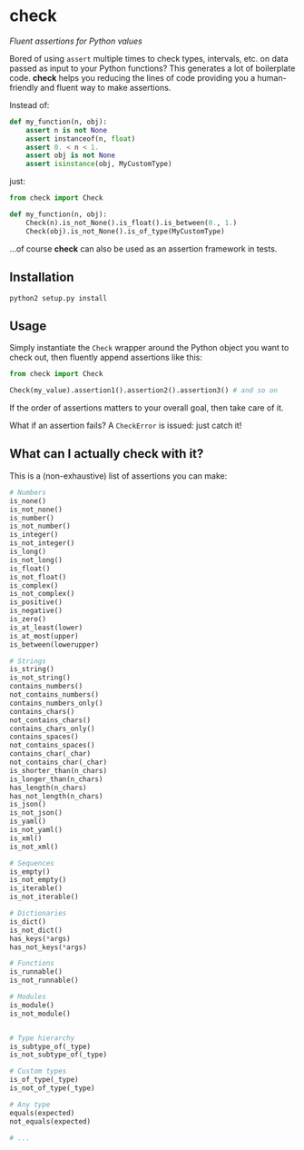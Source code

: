 # check
_Fluent assertions for Python values_

Bored of using `assert` multiple times to check types, intervals, etc. on data passed as input to your Python functions?
This generates a lot of boilerplate code. __check__ helps you reducing the lines of code providing you a human-friendly and fluent way to make assertions.

Instead of:

```python
def my_function(n, obj):
    assert n is not None
    assert instanceof(n, float)
    assert 0. < n < 1.
    assert obj is not None
    assert isinstance(obj, MyCustomType)
```

just:

```python
from check import Check

def my_function(n, obj):
    Check(n).is_not_None().is_float().is_between(0., 1.)
    Check(obj).is_not_None().is_of_type(MyCustomType)
```


...of course __check__ can also be used as an assertion framework in tests.


## Installation
```shell
python2 setup.py install
```

## Usage
Simply instantiate the `Check` wrapper around the Python object you want to
check out, then fluently append assertions like this:

```python
from check import Check

Check(my_value).assertion1().assertion2().assertion3() # and so on
```

If the order of assertions matters to your overall goal, then take care of it.

What if an assertion fails? A `CheckError` is issued: just catch it! 


## What can I actually check with it?
This is a (non-exhaustive) list of assertions you can make:

```python
# Numbers
is_none()
is_not_none()
is_number()
is_not_number()
is_integer()
is_not_integer()
is_long()
is_not_long()
is_float()
is_not_float()
is_complex()
is_not_complex()
is_positive()
is_negative()
is_zero()
is_at_least(lower)
is_at_most(upper)
is_between(lowerupper)

# Strings
is_string()
is_not_string()
contains_numbers()
not_contains_numbers()
contains_numbers_only()
contains_chars()
not_contains_chars()
contains_chars_only()
contains_spaces()
not_contains_spaces()
contains_char(_char)
not_contains_char(_char)
is_shorter_than(n_chars)
is_longer_than(n_chars)
has_length(n_chars)
has_not_length(n_chars)
is_json()
is_not_json()
is_yaml()
is_not_yaml()
is_xml()
is_not_xml()

# Sequences
is_empty()
is_not_empty()
is_iterable()
is_not_iterable()

# Dictionaries
is_dict()
is_not_dict()
has_keys(*args)
has_not_keys(*args)

# Functions
is_runnable()
is_not_runnable()

# Modules
is_module()
is_not_module()


# Type hierarchy
is_subtype_of(_type)
is_not_subtype_of(_type)

# Custom types
is_of_type(_type)
is_not_of_type(_type)

# Any type
equals(expected)
not_equals(expected)

# ...
```